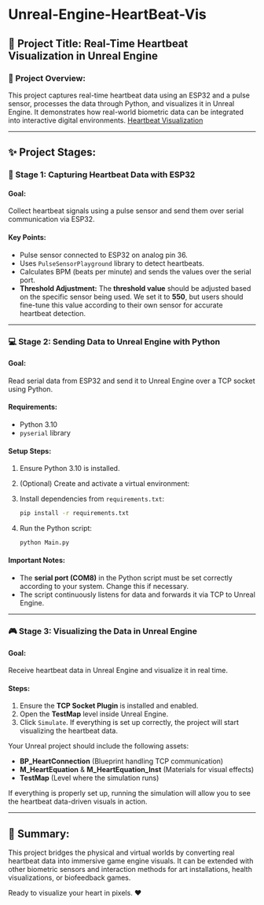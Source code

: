 # Unreal-Engine-HeartBeat-Vis

## 🔧 Project Title: Real-Time Heartbeat Visualization in Unreal Engine

### 🔹 Project Overview:

This project captures real-time heartbeat data using an ESP32 and a pulse sensor, processes the data through Python, and visualizes it in Unreal Engine. It demonstrates how real-world biometric data can be integrated into interactive digital environments.
[Heartbeat Visualization](Media/HearthBeat.mp4)

---

## ✨ Project Stages:

### 🚀 Stage 1: Capturing Heartbeat Data with ESP32

#### Goal:

Collect heartbeat signals using a pulse sensor and send them over serial communication via ESP32.

#### Key Points:

- Pulse sensor connected to ESP32 on analog pin 36.
- Uses `PulseSensorPlayground` library to detect heartbeats.
- Calculates BPM (beats per minute) and sends the values over the serial port.
- **Threshold Adjustment:** The **threshold value** should be adjusted based on the specific sensor being used. We set it to **550**, but users should fine-tune this value according to their own sensor for accurate heartbeat detection.

---

### 💻 Stage 2: Sending Data to Unreal Engine with Python

#### Goal:

Read serial data from ESP32 and send it to Unreal Engine over a TCP socket using Python.

#### Requirements:

- Python 3.10
- `pyserial` library

#### Setup Steps:

1. Ensure Python 3.10 is installed.

2. (Optional) Create and activate a virtual environment:

3. Install dependencies from `requirements.txt`:

   ```bash
   pip install -r requirements.txt
   ```

4. Run the Python script:

   ```bash
   python Main.py
   ```

#### Important Notes:

- The **serial port (COM8)** in the Python script must be set correctly according to your system. Change this if necessary.
- The script continuously listens for data and forwards it via TCP to Unreal Engine.

---

### 🎮 Stage 3: Visualizing the Data in Unreal Engine

#### Goal:

Receive heartbeat data in Unreal Engine and visualize it in real time.

#### Steps:

1. Ensure the **TCP Socket Plugin** is installed and enabled.
2. Open the **TestMap** level inside Unreal Engine.
3. Click `Simulate`. If everything is set up correctly, the project will start visualizing the heartbeat data.

Your Unreal project should include the following assets:

- **BP\_HeartConnection** (Blueprint handling TCP communication)
- **M\_HeartEquation** & **M\_HeartEquation\_Inst** (Materials for visual effects)
- **TestMap** (Level where the simulation runs)

If everything is properly set up, running the simulation will allow you to see the heartbeat data-driven visuals in action.

---

## 📄 Summary:

This project bridges the physical and virtual worlds by converting real heartbeat data into immersive game engine visuals. It can be extended with other biometric sensors and interaction methods for art installations, health visualizations, or biofeedback games.

Ready to visualize your heart in pixels. ❤️


